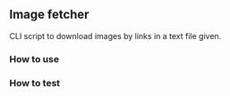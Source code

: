 ## Image fetcher

CLI script to download images by links in a text file given.

### How to use

### How to test

